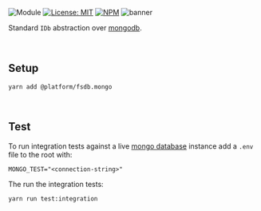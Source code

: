 ![Module](https://img.shields.io/badge/%40platform-fsdb.mongo-%23EA4E7E.svg)
[![License: MIT](https://img.shields.io/badge/license-MIT-blue.svg)](https://opensource.org/licenses/MIT)
[![NPM](https://img.shields.io/npm/v/@platform/fsdb.mongo.svg?colorB=blue&style=flat)](https://www.npmjs.com/package/@platform/fsdb.mongo)
![banner](https://platform.sfo2.digitaloceanspaces.com/repo-banners/fsdb.mongo.png)

Standard `IDb` abstraction over [mongodb](https://github.com/mongodb/node-mongodb-native).

<p>&nbsp;<p>

## Setup

    yarn add @platform/fsdb.mongo

<p>&nbsp;<p>

## Test

To run integration tests against a live [mongo database](https://www.mongodb.com/cloud/atlas) instance add a `.env` file to the root with:

```.env
MONGO_TEST="<connection-string>"
```

The run the integration tests:

    yarn run test:integration

<p>&nbsp;<p>
<p>&nbsp;<p>
